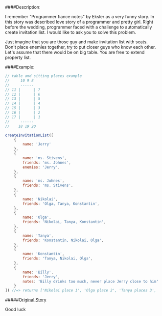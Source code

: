####Description:

I remember "Programmer fiance notes" by Eksler as a very funny story. In this story was described love story of a programmer and pretty girl. Right before the wedding, programmer faced with a
challenge to automatically create invitation list. I would like to ask you to solve this problem.

Just imagine that you are those guy and make invitation list with seats. Don't place enemies together, try to put closer guys who know each other.
Let's assume that there would be on big table. You are free to extend property list.

####Example:

```js
// table and sitting places example
//     10 9 8
//     ------
// 11 |      | 7
// 12 |      | 6
// 13 |      | 5
// 14 |      | 4
// 15 |      | 3
// 16 |      | 2
// 17 |      | 1
//     ------
//    18 19 20

createInvitationList([
    {
        name: 'Jerry'
    },
    {
        name: 'ms. Stivens',
        friends: 'ms. Johnes',
        enemies: 'Jerry',
    },
    {
        name: 'ms. Johnes',
        friends: 'ms. Stivens',
    },
    {
        name: 'Nikolai',
        friends: 'Olga, Tanya, Konstantin',
    },
    {
        name: 'Olga',
        friends: 'Nikolai, Tanya, Konstantin',
    },
    {
        name: 'Tanya',
        friends: 'Konstantin, Nikolai, Olga',
    },
    {
        name: 'Konstantin',
        friends: 'Tanya, Nikolai, Olga',
    },
    {
        name: 'Billy',
        friends: 'Jerry',
        notes: 'Billy drinks too much, never place Jerry close to him'
    }
]) //=> returns ['Nikolai place 1', 'Olga place 2', 'Tanya places 3', 'Konstantin place 4', 'Jerry place 5', 'Billy place 6', 'ms. Johnes place 7', 'ms. Stivens place 8']
```

#####[Original Story](http://www.exler.ru/novels/wife.htm)

Good luck
